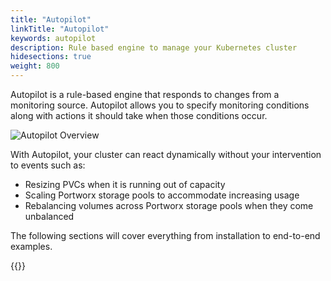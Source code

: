 ```yaml
---
title: "Autopilot"
linkTitle: "Autopilot"
keywords: autopilot
description: Rule based engine to manage your Kubernetes cluster
hidesections: true
weight: 800
---
```


Autopilot is a rule-based engine that responds to changes from a monitoring source. Autopilot allows you to specify monitoring conditions along with actions it should take when those conditions occur.

![Autopilot Overview](/img/autopilot-overview.gif)

With Autopilot, your cluster can react dynamically without your intervention to events such as:

* Resizing PVCs when it is running out of capacity
* Scaling Portworx storage pools to accommodate increasing usage
* Rebalancing volumes across Portworx storage pools when they come unbalanced

The following sections will cover everything from installation to end-to-end examples.

{{<homelist series="autopilot-home">}}

<!--
Who uses autopilot?
  Administrators
Why should they care? How does it make their life easier?
-->
